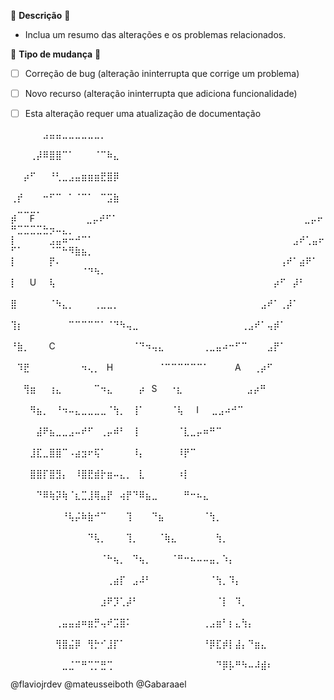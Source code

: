 🦖 **Descrição** 🦖 

- Inclua um resumo das alterações e os problemas relacionados.

🦕 **Tipo de mudança** 🦕

- [ ] Correção de bug (alteração ininterrupta que corrige um problema)
- [ ] Novo recurso (alteração ininterrupta que adiciona funcionalidade)
- [ ] Esta alteração requer uma atualização de documentação






⠀⠀⠀⠀⠀⣠⣤⣤⣀⣀⣀⣀⣀⣀⡀⠀⠀⠀⠀⠀⠀⠀⠀⠀⠀⠀⠀⠀⠀⠀⠀⠀⠀⠀⠀⠀⠀⠀⠀⠀⠀⠀⠀⠀⠀⠀⠀⠀⠀⠀⠀⠀⠀⠀⠀⠀⠀⠀⠀⠀⠀⠀⠀⠀
⠀⠀⠀⢀⡼⠿⣿⣿⠉⠁⠀⠀⠀⠈⠉⠷⣄⠀⠀⠀⠀⠀⠀⠀⠀⠀⠀⠀⠀⠀⠀⠀⠀⠀⠀⠀⠀⠀⠀⠀⠀⠀⠀⠀⠀⠀⠀⠀⠀⠀⠀⠀⠀⠀⠀⠀⠀⠀⠀⠀⠀⠀⠀⠀
⠀⠀⡴⠋⠀⠀⠘⢃⣀⣠⣤⣶⣶⣶⣟⣿⡿⠀⠀⠀⠀⠀⠀⠀⠀⠀⠀⠀⠀⠀⠀⠀⠀⠀⠀⠀⠀⠀⠀⠀⠀⠀⠀⠀⠀⠀⠀⠀⠀⠀⠀⠀⠀⠀⠀⠀⠀⠀⠀⠀⠀⠀⠀⠀
⢀⡞⠀⠀⠀⠒⠋⠉⠀⠁⠈⠉⠁⠀⠉⣩⣷⠀⠀⠀⠀⠀⠀⠀⠀⠀⠀⠀⠀⠀⠀⠀⠀⠀⠀⠀⠀⠀⠀⠀⠀⠀⠀⠀⠀⠀⠀⠀⠀⠀⣀⣀⣀⡀⠀⠀⠀⠀⠀⠀⠀⠀⠀⠀
⡾⠀⠀F⠀⠀⠀⠀⠀⠀⠀⠀⣀⡤⠞⠋⠁⠀⠀⠀⠀⠀⠀⠀⠀⠀⠀⠀⠀⠀⠀⠀⠀⠀⠀⠀⠀⠀⠀⠀⠀⠀⠀⠀⠀⠀⣀⡤⠖⠛⣉⣉⣉⣉⣓⡲⠤⣄⡀⠀⠀⠀⠀⠀
⡇⠀⠀⠀⠀⠀⣠⣤⠶⠒⠚⠉⠁⠀⠀⠀⠀⠀⠀⠀⠀⠀⠀⠀⠀⠀⠀⠀⠀⠀⠀⠀⠀⠀⠀⠀⠀⠀⠀⠀⠀⠀⠀⠀⣠⠞⢁⣤⠖⠋⠁⠀⠀⠀⠀⠈⠉⠓⠻⣷⣦⡀⠀⠀
⡇⠀⠀⠀⠀⠀⡟⠄⠀⠀⠀⠀⠀⠀⠀⠀⠀⠀⠀⠀⠀⠀⠀⠀⠀⠀⠀⠀⠀⠀⠀⠀⠀⠀⠀⠀⠀⠀⠀⠀⠀⠀⢠⠞⠁⣴⠟⠁⠀⠀⠀⠀⠀⠀⠀⠀⠀⠀⠀⠀⠈⠙⠳⠄
⡇⠀⠀U⠀⠀⢧⠀⠀⠀⠀⠀⠀⠀⠀⠀⠀⠀⠀⠀⠀⠀⠀⠀⠀⠀⠀⠀⠀⠀⠀⠀⠀⠀⠀⠀⠀⠀⠀⠀⠀⡴⠋⠀⡼⠃⠀⠀⠀⠀⠀⠀⠀⠀⠀⠀⠀⠀⠀⠀⠀⠀⠀⠀
⣿⠀⠀⠀⠀⠀⠈⠳⣄⡀⠀⠀⠀⢀⣀⣀⡀⠀⠀⠀⠀⠀⠀⠀⠀⠀⠀⠀⠀⠀⠀⠀⠀⠀⠀⠀⠀⠀⠀⣠⠞⠁⢀⡼⠁⠀⠀⠀⠀⠀⠀⠀⠀⠀⠀⠀⠀⠀⠀⠀⠀⠀⠀⠀
⢹⡆⠀⠀⠀⠀⠀⠀⠀⠉⠉⠉⠉⠉⠁⠈⠙⠳⢤⣀⠀⠀⠀⠀⠀⠀⠀⠀⠀⠀⠀⠀⠀⠀⠀⠀⢀⣠⠞⠁⢤⡾⠁⠀⠀⠀⠀⠀⠀⠀⠀⠀⠀⠀⠀⠀⠀⠀⠀⠀⠀⠀⠀
⠘⣷⡀⠀⠀⠀C⠀⠀⠀⠀⠀⠀⠀⠀⠀⠀⠀⠀⠈⠙⠲⢤⣄⠀⠀⠀⠀⠀⠀⢀⣀⣤⠴⠒⠋⠉⠀⠀⠀⣠⡟⠁⠀⠀⠀⠀⠀⠀⠀⠀⠀⠀⠀⠀⠀⠀⠀⠀⠀⠀⠀⠀⠀
⠀⠹⣟⠀⠀⠀⠀⠀⠀⠀⠀⠲⢄⡀⠀H⠀⠀⠀⠀⠀⠀⠀⠈⠉⠉⠉⠉⠉⠉⠁⠀⠀⠀⠀A⠀⠀⢀⡴⠋⠀⠀⠀⠀⠀⠀⠀⠀⠀⠀⠀⠀⠀⠀⠀⠀⠀⠀⠀⠀⠀⠀⠀
⠀⠀⢻⣶⠀⠀⢰⣄⠀⠀⠀⠀⠀⠉⠲⣄⠀⠀⠀⠀⡴⠀S⠀⠀⠐⣆⠀⠀⠀⠀⠀⠀⠀⠀⠀⠀⣠⡴⠛⠀⠀⠀⠀⠀⠀⠀⠀⠀⠀⠀⠀⠀⠀⠀⠀⠀⠀⠀⠀⠀⠀⠀⠀⠀
⠀⠀⠀⠻⣦⡀⠀⠘⠲⠤⣄⣀⣀⣀⣀⠈⢳⡀⠀⢸⠁⠀⠀⠀⠀⠈⢧⠀⠀I⠀⠀⣀⣠⠴⠚⠉⠀⠀⠀⠀⠀⠀⠀⠀⠀⠀⠀⠀⠀⠀⠀⠀⠀⠀⠀⠀⠀⠀⠀⠀⠀⠀⠀
⠀⠀⠀⠀⣼⠟⣦⣀⣀⣠⠤⠞⠋⠀⢀⡤⠾⠃⠀⢸⠀⠀⠀⠀⠀⠀⠈⣇⣀⡤⠶⠛⠉⠀⠀⠀⠀⠀⠀⠀⠀⠀⠀⠀⠀⠀⠀⠀⠀⠀⠀⠀⠀⠀⠀⠀⠀⠀⠀⠀⠀⠀⠀⠀
⠀⠀⠀⣸⣏⣀⣿⣿⠉⠠⣴⣲⠖⢯⠁⠀⠀⠀⠀⠸⡄⠀⠀⠀⠀⠀⠸⡟⠉⠀⠀⠀⠀⠀⠀⠀⠀⠀⠀⠀⠀⠀⠀⠀⠀⠀⠀⠀⠀⠀⠀⠀⠀⠀⠀⠀⠀⠀⠀⠀⠀⠀⠀⠀
⠀⠀⠀⣿⣿⡏⣿⣻⡄⠀⠸⣿⣟⣾⡗⣶⠤⣄⡀⠀⣇⠀⠀⠀⠀⠀⠰⡇⠀⠀⠀⠀⠀⠀⠀⠀⠀⠀⠀⠀⠀⠀⠀⠀⠀⠀⠀⠀⠀⠀⠀⠀⠀⠀⠀⠀⠀⠀⠀⠀⠀⠀⠀⠀
⠀⠀⠀⠀⠙⠿⢷⡽⢷⠈⣆⣉⣸⢿⣤⡟⠀⢴⡟⠙⠿⣦⣀⠀⠀⠀⠀⠛⠒⠦⣄⠀⠀⠀⠀⠀⠀⠀⠀⠀⠀⠀⠀⠀⠀⠀⠀⠀⠀⠀⠀⠀⠀⠀⠀⠀⠀⠀⠀⠀⠀⠀⠀⠀
⠀⠀⠀⠀⠀⠀⠀⠀⠘⢧⡬⠷⣷⠚⠉⠀⠀⠀⢹⠀⠀⠀⠙⣦⠀⠀⠀⠀⠀⠀⠈⢳⡀⠀⠀⠀⠀⠀⠀⠀⠀⠀⠀⠀⠀⠀⠀⠀⠀⠀⠀⠀⠀⠀⠀⠀⠀⠀⠀⠀⠀⠀⠀⠀
⠀⠀⠀⠀⠀⠀⠀⠀⠀⠀⠀⠀⠙⢧⡀⠀⠀⠀⢹⡀⠀⠀⠀⠈⢷⣄⠀⠀⠀⠀⠀⠀⢳⡀⠀⠀⠀⠀⠀⠀⠀⠀⠀⠀⠀⠀⠀⠀⠀⠀⠀⠀⠀⠀⠀⠀⠀⠀⠀⠀⠀⠀⠀⠀
⠀⠀⠀⠀⠀⠀⠀⠀⠀⠀⠀⠀⠀⠀⠈⠓⢦⡀⠀⠙⢦⡀⠀⠀⠀⠈⠛⠒⠦⠤⠤⣤⡀⠱⡄⠀⠀⠀⠀⠀⠀⠀⠀⠀⠀⠀⠀⠀⠀⠀⠀⠀⠀⠀⠀⠀⠀⠀⠀⠀⠀⠀⠀⠀
⠀⠀⠀⠀⠀⠀⠀⠀⠀⠀⠀⠀⠀⠀⠀⢀⣴⡏⠀⣠⠼⠃⠀⠀⠀⠀⠀⠀⠀⠀⠀⠈⢳⡀⠹⡄⠀⠀⠀⠀⠀⠀⠀⠀⠀⠀⠀⠀⠀⠀⠀⠀⠀⠀⠀⠀⠀⠀⠀⠀⠀⠀⠀⠀
⠀⠀⠀⠀⠀⠀⠀⠀⠀⠀⠀⠀⠀⠀⣰⠟⡹⢁⡼⠃⠀⠀⠀⠀⠀⠀⠀⠀⠀⠀⠀⠀⠈⡇⠀⠹⡀⠀⠀⠀⠀⠀⠀⠀⠀⠀⠀⠀⠀⠀⠀⠀⠀⠀⠀⠀⠀⠀⠀⠀⠀⠀⠀⠀
⠀⠀⠀⠀⠀⠀⠀⢀⣤⣤⣴⠶⣶⡛⢤⠞⣩⣿⠅⠀⠀⠀⠀⠀⠀⠀⠀⠀⠀⠀⢀⣠⣶⠃⡆⣄⢳⡄⠀⠀⠀⠀⠀⠀⠀⠀⠀⠀⠀⠀⠀⠀⠀⠀⠀⠀⠀⠀⠀⠀⠀⠀⠀⠀
⠀⠀⠀⠀⠀⠀⠀⢻⣿⣬⡿⠀⢻⡓⠊⣸⡏⠁⠀⠀⠀⠀⠀⠀⠀⠀⠀⠀⠀⠀⠘⡿⣏⡾⡇⣼⡄⠙⣶⣄⠀⠀⠀⠀⠀⠀⠀⠀⠀⠀⠀⠀⠀⠀⠀⠀⠀⠀⠀⠀⠀⠀⠀⠀
⠀⠀⠀⠀⠀⠀⠀⠀⣀⣈⠉⠛⢉⡉⣛⢉⠀⠀⠀⠀⠀⠀⠀⠀⠀⠀⠀⠀⠀⠀⠀⠀⠙⡿⡧⠛⠳⠤⠼⣾⠆⠀⠀

@flaviojrdev 
@mateusseiboth 
@Gabaraael  
